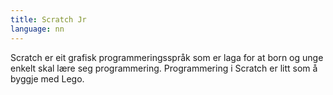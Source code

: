 ```yaml
---
title: Scratch Jr
language: nn
---
```


Scratch er eit grafisk programmeringsspråk som er  laga for at born og unge
enkelt skal lære seg programmering. Programmering i Scratch er litt som å byggje
med Lego.

